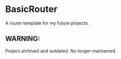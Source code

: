 # BasicRouter
A router template for my future projects.

## WARNING:
Project archived and outdated. No longer maintained.
